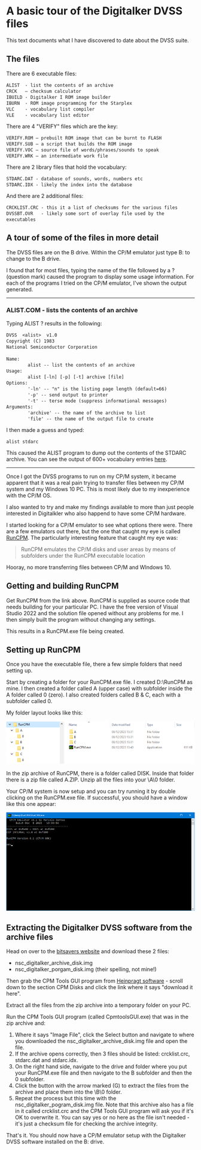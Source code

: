 # A basic tour of the Digitalker DVSS files

This text documents what I have discovered to date about the DVSS suite.

## The files

There are 6 executable files:
```
ALIST  - list the contents of an archive
CRCK   – checksum calculator
IBUILD - Digitalker I ROM image builder
IBURN  - ROM image programming for the Starplex
VLC    - vocabulary list compiler
VLE    - vocabulary list editor
```
There are 4 "VERIFY" files which are the key:
```
VERIFY.ROM – prebuilt ROM image that can be burnt to FLASH
VERIFY.SUB – a script that builds the ROM image
VERIFY.VOC – source file of words/phrases/sounds to speak
VERIFY.WRK – an intermediate work file
```
There are 2 library files that hold the vocabulary:
```
STDARC.DAT - database of sounds, words, numbers etc
STDARC.IDX - likely the index into the database
```
And there are 2 additional files:
```
CRCKLIST.CRC - this it a list of checksums for the various files
DVSSBT.OVR   - likely some sort of overlay file used by the executables
```

## A tour of some of the files in more detail

The DVSS files are on the B drive. Within the CP/M emulator just type B: to change to the B drive.

I found that for most files, typing the name of the file followed by a ? (question mark) caused the program to display some usage information. For each of the programs I tried on the CP/M emulator, I've shown the output generated.

---
### ALIST.COM - lists the contents of an archive

Typing ALIST ? results in the following:
```
DVSS  <alist>  v1.0
Copyright (C) 1983
National Semiconductor Corporation

Name:
        alist -- list the contents of an archive
Usage:
        alist [-ln] [-p] [-t] archive [file]
Options:
        '-ln' -- "n" is the listing page length (default=66)
        '-p' -- send output to printer
        '-t' -- terse mode (suppress informational messages)
Arguments:
        'archive' -- the name of the archive to list
        'file' -- the name of the output file to create
```
I then made a guess and typed:
```
alist stdarc
```
This caused the ALIST program to dump out the contents of the STDARC archive. You can see the output of 600+ vocabulary entries [here](https://github.com/MarkD833/Digitalker-Digital-Voice-Selection-Software/blob/main/Vocabulary.md).

---

Once I got the DVSS programs to run on my CP/M system, it became apparent that it was a real pain trying to transfer files between my CP/M system and my Windows 10 PC. This is most likely due to my inexperience with the CP/M OS.

I also wanted to try and make my findings available to more than just people interested in Digitalkler who also happend to have some CP/M hardware.

I started looking for a CP/M emulator to see what options there were. There are a few emulators out there, but the one that caught my eye is called [RunCPM](https://github.com/MockbaTheBorg/RunCPM). The particularly interesting feature that caught my eye was:

> RunCPM emulates the CP/M disks and user areas by means of subfolders under the RunCPM executable location

Hooray, no more transferring files between CP/M and WIndows 10.

## Getting and building RunCPM

Get RunCPM from the link above. RunCPM is supplied as source code that needs building for your particular PC. I have the free version of Visual Studio 2022 and the solution file opened without any problems for me. I then simply built the program without changing any settings.

This results in a RunCPM.exe file being created.

## Setting up RunCPM

Once you have the executable file, there a few simple folders that need setting up.

Start by creating a folder for your RunCPM.exe file. I created D:\RunCPM as mine. I then created a folder called A (upper case) with subfolder inside the A folder called 0 (zero). I also created folders called B & C, each with a subfolder called 0.

My folder layout looks like this:

![RunCPM Folder Layout](https://github.com/MarkD833/Digitalker-Digital-Voice-Selection-Software/blob/main/images/RunCPM_folders.png)

In the zip archive of RunCPM, there is a folder called DISK. Inside that folder there is a zip file called A.ZIP. Unzip all the files into your \A\0 folder.

Your CP/M system is now setup and you can try running it by double clicking on the RunCPM.exe file. If successful, you should have a window like this one appear:

![RunCPM shell](https://github.com/MarkD833/Digitalker-Digital-Voice-Selection-Software/blob/main/images/RunCPM_shell.png)

## Extracting the Digitalker DVSS software from the archive files

Head on over to the [bitsavers website](http://bitsavers.informatik.uni-stuttgart.de/components/national/digitalker/NSC_DIGITALKER_CPM/) and download these 2 files:

- nsc_digitalker_archive_disk.img
- nsc_digitalker_porgam_disk.img  (their spelling, not mine!)

Then grab the CPM Tools GUI program from [Heinpragt software](https://www.heinpragt-software.com/cpmbox-a-cpm-2-2-emulator/) - scroll down to the section CPM Disks and click the link where it says "download it here".

Extract all the files from the zip archive into a temporary folder on your PC.

Run the CPM Tools GUI program (called CpmtoolsGUI.exe) that was in the zip archive and:
1. Where it says "Image File", click the Select button and navigate to where you downloaded the nsc_digitalker_archive_disk.img file and open the file.
2. If the archive opens correctly, then 3 files should be listed: crcklist.crc, stdarc.dat and stdarc.idx.
3. On the right hand side, navigate to the drive and folder where you put your RunCPM.exe file and then navigate to the B subfolder and then the 0 subfolder.
4. Click the button with the arrow marked (G) to extract the files from the archive and place them into the \B\0 folder.
5. Repeat the process but this time with the nsc_digitalker_pogram_disk.img file. Note that this archive also has a file in it called crcklist.crc and the CPM Tools GUI program will ask you if it's OK to overwrite it. You can say yes or no here as the file isn't needed - it's just a checksum file for checking the archive integrity.

That's it. You should now have a CP/M emulator setup with the Digitalker DVSS software installed on the B: drive.


